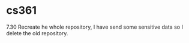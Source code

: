 # cs361
7.30 Recreate he whole repository, I have send some sensitive data so I delete the old repository.